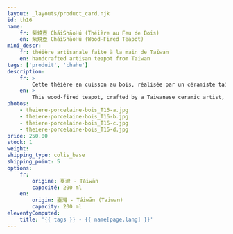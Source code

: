 ```yaml
---
layout: _layouts/product_card.njk
id: th16
name:
    fr: 柴燒壺 CháiShāoHú (Théière au Feu de Bois) 
    en: 柴燒壺 CháiShāoHú (Wood-Fired Teapot) 
mini_descr:
    fr: théière artisanale faite à la main de Taïwan
    en: handcrafted artisan teapot from Taiwan
tags: ['produit', 'chahu']
description: 
    fr: >
        Cette théière en cuisson au bois, réalisée par un céramiste taïwanais, a une forme arrondie qui inspire chaleur et convivialité. Grâce à sa forme, elle révèle pleinement les arômes du thé tout en apportant une touche unique avec les traces de feu, les nuances naturelles de l’émail et les cristaux de cendres.<!--more--> Façonnée par la terre, le feu et le bois, elle devient un compagnon de thé vivant, simple et unique.
    en: >
        This wood-fired teapot, crafted by a Taiwanese ceramic artist, has a rounded shape that feels warm and inviting. Thanks to its design, it fully reveals the tea’s aromas while showcasing its uniqueness through fire marks, natural glaze, and ash crystals.<!--more--> Shaped by earth, fire, and wood, it’s a simple yet one-of-a-kind tea companion.
photos:
    - theiere-porcelaine-bois_T16-a.jpg
    - theiere-porcelaine-bois_T16-b.jpg
    - theiere-porcelaine-bois_T16-c.jpg
    - theiere-porcelaine-bois_T16-d.jpg  
price: 250.00
stock: 1
weight: 
shipping_type: colis_base
shipping_point: 5
options:
    fr:
        origine: 臺灣 - Táiwān
        capacité: 200 ml
    en:
        origin: 臺灣 - Táiwān (Taiwan)
        capacity: 200 ml
eleventyComputed:
    title: '{{ tags }} - {{ name[page.lang] }}'
---
```

